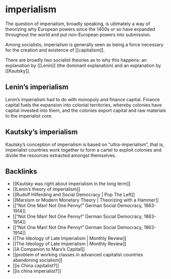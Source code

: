 # imperialism

The question of imperialism, broadly speaking, is ultimately a way of theorizing why European powers since the 1400s or so have expanded throughout the world and put non-European powers into submission.

Among socialists, imperialism is generally seen as being a force necessary for the creation and existence of [[capitalism]].

There are broadly two socialist theories as to why this happens: an explanation by [[Lenin]] (the dominant explanation) and an explanation by [[Kautsky]].


## Lenin&rsquo;s imperialism

Lenin&rsquo;s imperialism had to do with monopoly and finance capital. Finance capital fuels the expansion into colonial territories, whereby colonies have capital invested into them, and the colonies export capital and raw materials to the imperialist core.


## Kautsky&rsquo;s imperialism

Kautsky&rsquo;s conception of imperialism is based on &ldquo;ultra-imperialism&rdquo;, that is, imperialist countries work together to form a cartel to exploit colonies and divide the resources extracted amongst themselves.


## Backlinks

-   [[Kautsky was right about imperialism in the long term]]
-   [[Lenin&rsquo;s theory of imperialism]]
-   [[Rudolf Hilferding and Social Democracy | Pop The Left]]
-   [[Marxism or Modern Monetary Theory | Theorizing with a Hammer]]
-   [[&ldquo;Not One Man! Not One Penny!&rdquo; German Social Democracy, 1863-1914]]
-   [[&ldquo;Not One Man! Not One Penny!&rdquo; German Social Democracy, 1863-1914]]
-   [[&ldquo;Not One Man! Not One Penny!&rdquo; German Social Democracy, 1863-1914]]
-   [[The Ideology of Late Imperialism | Monthly Review]]
-   [[The Ideology of Late Imperialism | Monthly Review]]
-   [[A Companion to Marx&rsquo;s Capital]]
-   [[problem of working classes in advanced capitalist countries abandoning socialism]]
-   [[is China capitalist?]]
-   [[is china imperialist?]]
